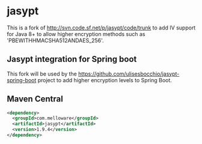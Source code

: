 # jasypt
This is a fork of http://svn.code.sf.net/p/jasypt/code/trunk to add IV support for Java 8+ to allow higher encryption methods such as 'PBEWITHHMACSHA512ANDAES_256'.

## Jasypt integration for Spring boot

This fork will be used by the https://github.com/ulisesbocchio/jasypt-spring-boot project to add higher encryption levels to Spring Boot.

## Maven Central
```xml
<dependency>
  <groupId>com.melloware</groupId>
  <artifactId>jasypt</artifactId>
  <version>1.9.4</version>
</dependency>
```
